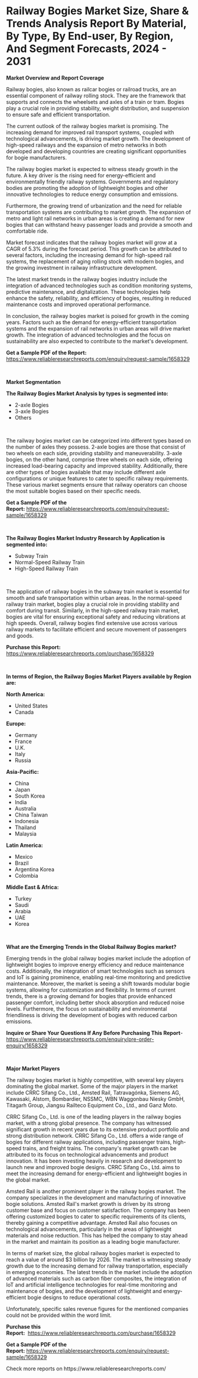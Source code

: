 <p><h1>Railway Bogies Market Size, Share & Trends Analysis Report By Material, By Type, By End-user, By Region, And Segment Forecasts, 2024 - 2031</h1></p><p><strong>Market Overview and Report Coverage</strong></p>
<p><p>Railway bogies, also known as railcar bogies or railroad trucks, are an essential component of railway rolling stock. They are the framework that supports and connects the wheelsets and axles of a train or tram. Bogies play a crucial role in providing stability, weight distribution, and suspension to ensure safe and efficient transportation.</p><p>The current outlook of the railway bogies market is promising. The increasing demand for improved rail transport systems, coupled with technological advancements, is driving market growth. The development of high-speed railways and the expansion of metro networks in both developed and developing countries are creating significant opportunities for bogie manufacturers.</p><p>The railway bogies market is expected to witness steady growth in the future. A key driver is the rising need for energy-efficient and environmentally friendly railway systems. Governments and regulatory bodies are promoting the adoption of lightweight bogies and other innovative technologies to reduce energy consumption and emissions.</p><p>Furthermore, the growing trend of urbanization and the need for reliable transportation systems are contributing to market growth. The expansion of metro and light rail networks in urban areas is creating a demand for new bogies that can withstand heavy passenger loads and provide a smooth and comfortable ride.</p><p>Market forecast indicates that the railway bogies market will grow at a CAGR of 5.3% during the forecast period. This growth can be attributed to several factors, including the increasing demand for high-speed rail systems, the replacement of aging rolling stock with modern bogies, and the growing investment in railway infrastructure development.</p><p>The latest market trends in the railway bogies industry include the integration of advanced technologies such as condition monitoring systems, predictive maintenance, and digitalization. These technologies help enhance the safety, reliability, and efficiency of bogies, resulting in reduced maintenance costs and improved operational performance.</p><p>In conclusion, the railway bogies market is poised for growth in the coming years. Factors such as the demand for energy-efficient transportation systems and the expansion of rail networks in urban areas will drive market growth. The integration of advanced technologies and the focus on sustainability are also expected to contribute to the market's development.</p></p>
<p><strong>Get a Sample PDF of the Report:</strong> <a href="https://www.reliableresearchreports.com/enquiry/request-sample/1658329">https://www.reliableresearchreports.com/enquiry/request-sample/1658329</a></p>
<p>&nbsp;</p>
<p><strong>Market Segmentation</strong></p>
<p><strong>The Railway Bogies Market Analysis by types is segmented into:</strong></p>
<p><ul><li>2-axle Bogies</li><li>3-axle Bogies</li><li>Others</li></ul></p>
<p>&nbsp;</p>
<p><p>The railway bogies market can be categorized into different types based on the number of axles they possess. 2-axle bogies are those that consist of two wheels on each side, providing stability and maneuverability. 3-axle bogies, on the other hand, comprise three wheels on each side, offering increased load-bearing capacity and improved stability. Additionally, there are other types of bogies available that may include different axle configurations or unique features to cater to specific railway requirements. These various market segments ensure that railway operators can choose the most suitable bogies based on their specific needs.</p></p>
<p><strong>Get a Sample PDF of the Report:</strong>&nbsp;<a href="https://www.reliableresearchreports.com/enquiry/request-sample/1658329">https://www.reliableresearchreports.com/enquiry/request-sample/1658329</a></p>
<p>&nbsp;</p>
<p><strong>The Railway Bogies Market Industry Research by Application is segmented into:</strong></p>
<p><ul><li>Subway Train</li><li>Normal-Speed Railway Train</li><li>High-Speed Railway Train</li></ul></p>
<p>&nbsp;</p>
<p><p>The application of railway bogies in the subway train market is essential for smooth and safe transportation within urban areas. In the normal-speed railway train market, bogies play a crucial role in providing stability and comfort during transit. Similarly, in the high-speed railway train market, bogies are vital for ensuring exceptional safety and reducing vibrations at high speeds. Overall, railway bogies find extensive use across various railway markets to facilitate efficient and secure movement of passengers and goods.</p></p>
<p><strong>Purchase this Report:</strong>&nbsp; <a href="https://www.reliableresearchreports.com/purchase/1658329">https://www.reliableresearchreports.com/purchase/1658329</a></p>
<p>&nbsp;</p>
<p><strong>In terms of Region, the Railway Bogies Market Players available by Region are:</strong></p>
<p>
    <p> <strong> North America: </strong>
        <ul>
            <li>United States</li>
            <li>Canada</li>
        </ul>
        </p> 
    <p> <strong> Europe: </strong>
        <ul>
            <li>Germany</li>
            <li>France</li>
            <li>U.K.</li>
            <li>Italy</li>
            <li>Russia</li>
        </ul>
        </p> 
    <p> <strong> Asia-Pacific: </strong>
        <ul>
            <li>China</li>
            <li>Japan</li>
            <li>South Korea</li>
            <li>India</li>
            <li>Australia</li>
            <li>China Taiwan</li>
            <li>Indonesia</li>
            <li>Thailand</li>
            <li>Malaysia</li>
        </ul>
        </p> 
    <p> <strong> Latin America: </strong>
        <ul>
            <li>Mexico</li>
            <li>Brazil</li>
            <li>Argentina Korea</li>
            <li>Colombia</li>
        </ul>
        </p> 
    <p> <strong> Middle East & Africa: </strong>
        <ul>
            <li>Turkey</li>
            <li>Saudi</li>
            <li>Arabia</li>
            <li>UAE</li>
            <li>Korea</li>
        </ul>
    </p>
    </p>
<p>&nbsp;</p>
<p><strong>What are the Emerging Trends in the Global Railway Bogies market?</strong></p>
<p><p>Emerging trends in the global railway bogies market include the adoption of lightweight bogies to improve energy efficiency and reduce maintenance costs. Additionally, the integration of smart technologies such as sensors and IoT is gaining prominence, enabling real-time monitoring and predictive maintenance. Moreover, the market is seeing a shift towards modular bogie systems, allowing for customization and flexibility. In terms of current trends, there is a growing demand for bogies that provide enhanced passenger comfort, including better shock absorption and reduced noise levels. Furthermore, the focus on sustainability and environmental friendliness is driving the development of bogies with reduced carbon emissions.</p></p>
<p><strong>Inquire or Share Your Questions If Any Before Purchasing This Report</strong>- <a href="https://www.reliableresearchreports.com/enquiry/pre-order-enquiry/1658329">https://www.reliableresearchreports.com/enquiry/pre-order-enquiry/1658329</a></p>
<p>&nbsp;</p>
<p><strong>Major Market Players</strong></p>
<p><p>The railway bogies market is highly competitive, with several key players dominating the global market. Some of the major players in the market include CRRC Sifang Co., Ltd., Amsted Rail, Tatravagónka, Siemens AG, Kawasaki, Alstom, Bombardier, NSSMC, WBN Waggonbau Niesky GmbH, Titagarh Group, Jiangsu Railteco Equipment Co., Ltd., and Ganz Moto.</p><p>CRRC Sifang Co., Ltd. is one of the leading players in the railway bogies market, with a strong global presence. The company has witnessed significant growth in recent years due to its extensive product portfolio and strong distribution network. CRRC Sifang Co., Ltd. offers a wide range of bogies for different railway applications, including passenger trains, high-speed trains, and freight trains. The company's market growth can be attributed to its focus on technological advancements and product innovation. It has been investing heavily in research and development to launch new and improved bogie designs. CRRC Sifang Co., Ltd. aims to meet the increasing demand for energy-efficient and lightweight bogies in the global market.</p><p>Amsted Rail is another prominent player in the railway bogies market. The company specializes in the development and manufacturing of innovative bogie solutions. Amsted Rail's market growth is driven by its strong customer base and focus on customer satisfaction. The company has been offering customized bogies to cater to specific requirements of its clients, thereby gaining a competitive advantage. Amsted Rail also focuses on technological advancements, particularly in the areas of lightweight materials and noise reduction. This has helped the company to stay ahead in the market and maintain its position as a leading bogie manufacturer.</p><p>In terms of market size, the global railway bogies market is expected to reach a value of around $3 billion by 2026. The market is witnessing steady growth due to the increasing demand for railway transportation, especially in emerging economies. The latest trends in the market include the adoption of advanced materials such as carbon fiber composites, the integration of IoT and artificial intelligence technologies for real-time monitoring and maintenance of bogies, and the development of lightweight and energy-efficient bogie designs to reduce operational costs.</p><p>Unfortunately, specific sales revenue figures for the mentioned companies could not be provided within the word limit.</p></p>
<p><strong>Purchase this Report:</strong>&nbsp;&nbsp;<a href="https://www.reliableresearchreports.com/purchase/1658329">https://www.reliableresearchreports.com/purchase/1658329</a></p>
<p></p>
<p><strong>Get a Sample PDF of the Report:</strong>&nbsp;<a href="https://www.reliableresearchreports.com/enquiry/request-sample/1658329">https://www.reliableresearchreports.com/enquiry/request-sample/1658329</a></p>
<p>Check more reports on https://www.reliableresearchreports.com/</p>